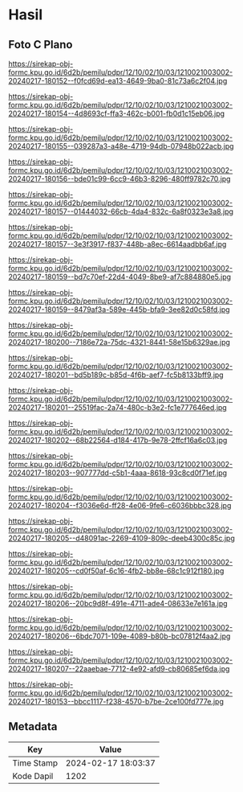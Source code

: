 # Hasil

## Foto C Plano

https://sirekap-obj-formc.kpu.go.id/6d2b/pemilu/pdpr/12/10/02/10/03/1210021003002-20240217-180152--f0fcd69d-ea13-4649-9ba0-81c73a6c2f04.jpg

https://sirekap-obj-formc.kpu.go.id/6d2b/pemilu/pdpr/12/10/02/10/03/1210021003002-20240217-180154--4d8693cf-ffa3-462c-b001-fb0d1c15eb06.jpg

https://sirekap-obj-formc.kpu.go.id/6d2b/pemilu/pdpr/12/10/02/10/03/1210021003002-20240217-180155--039287a3-a48e-4719-94db-07948b022acb.jpg

https://sirekap-obj-formc.kpu.go.id/6d2b/pemilu/pdpr/12/10/02/10/03/1210021003002-20240217-180156--bde01c99-6cc9-46b3-8296-480ff9782c70.jpg

https://sirekap-obj-formc.kpu.go.id/6d2b/pemilu/pdpr/12/10/02/10/03/1210021003002-20240217-180157--01444032-66cb-4da4-832c-6a8f0323e3a8.jpg

https://sirekap-obj-formc.kpu.go.id/6d2b/pemilu/pdpr/12/10/02/10/03/1210021003002-20240217-180157--3e3f3917-f837-448b-a8ec-6614aadbb6af.jpg

https://sirekap-obj-formc.kpu.go.id/6d2b/pemilu/pdpr/12/10/02/10/03/1210021003002-20240217-180159--bd7c70ef-22d4-4049-8be9-af7c884880e5.jpg

https://sirekap-obj-formc.kpu.go.id/6d2b/pemilu/pdpr/12/10/02/10/03/1210021003002-20240217-180159--8479af3a-589e-445b-bfa9-3ee82d0c58fd.jpg

https://sirekap-obj-formc.kpu.go.id/6d2b/pemilu/pdpr/12/10/02/10/03/1210021003002-20240217-180200--7186e72a-75dc-4321-8441-58e15b6329ae.jpg

https://sirekap-obj-formc.kpu.go.id/6d2b/pemilu/pdpr/12/10/02/10/03/1210021003002-20240217-180201--bd5b189c-b85d-4f6b-aef7-fc5b8133bff9.jpg

https://sirekap-obj-formc.kpu.go.id/6d2b/pemilu/pdpr/12/10/02/10/03/1210021003002-20240217-180201--25519fac-2a74-480c-b3e2-fc1e777646ed.jpg

https://sirekap-obj-formc.kpu.go.id/6d2b/pemilu/pdpr/12/10/02/10/03/1210021003002-20240217-180202--68b22564-d184-417b-9e78-2ffcf16a6c03.jpg

https://sirekap-obj-formc.kpu.go.id/6d2b/pemilu/pdpr/12/10/02/10/03/1210021003002-20240217-180203--907777dd-c5b1-4aaa-8618-93c8cd0f71ef.jpg

https://sirekap-obj-formc.kpu.go.id/6d2b/pemilu/pdpr/12/10/02/10/03/1210021003002-20240217-180204--f3036e6d-ff28-4e06-9fe6-c6036bbbc328.jpg

https://sirekap-obj-formc.kpu.go.id/6d2b/pemilu/pdpr/12/10/02/10/03/1210021003002-20240217-180205--d48091ac-2269-4109-809c-deeb4300c85c.jpg

https://sirekap-obj-formc.kpu.go.id/6d2b/pemilu/pdpr/12/10/02/10/03/1210021003002-20240217-180205--cd0f50af-6c16-4fb2-bb8e-68c1c912f180.jpg

https://sirekap-obj-formc.kpu.go.id/6d2b/pemilu/pdpr/12/10/02/10/03/1210021003002-20240217-180206--20bc9d8f-491e-4711-ade4-08633e7e161a.jpg

https://sirekap-obj-formc.kpu.go.id/6d2b/pemilu/pdpr/12/10/02/10/03/1210021003002-20240217-180206--6bdc7071-109e-4089-b80b-bc07812f4aa2.jpg

https://sirekap-obj-formc.kpu.go.id/6d2b/pemilu/pdpr/12/10/02/10/03/1210021003002-20240217-180207--22aaebae-7712-4e92-afd9-cb80685ef6da.jpg

https://sirekap-obj-formc.kpu.go.id/6d2b/pemilu/pdpr/12/10/02/10/03/1210021003002-20240217-180153--bbcc1117-f238-4570-b7be-2ce100fd777e.jpg


## Metadata

| Key        | Value               |
| ---------- | ------------------- |
| Time Stamp | 2024-02-17 18:03:37 |
| Kode Dapil | 1202                |




